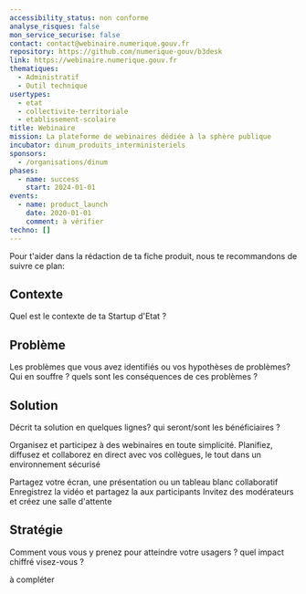 ```yaml
---
accessibility_status: non conforme
analyse_risques: false
mon_service_securise: false
contact: contact@webinaire.numerique.gouv.fr
repository: https://github.com/numerique-gouv/b3desk
link: https://webinaire.numerique.gouv.fr
thematiques:
  - Administratif
  - Outil technique
usertypes:
  - etat
  - collectivite-territoriale
  - etablissement-scolaire
title: Webinaire
mission: La plateforme de webinaires dédiée à la sphère publique
incubator: dinum_produits_interministeriels
sponsors:
  - /organisations/dinum
phases:
  - name: success
    start: 2024-01-01
events:
  - name: product_launch
    date: 2020-01-01
    comment: à vérifier
techno: []
---
```

Pour t'aider dans la rédaction de ta fiche produit, nous te recommandons de suivre ce plan: 

## Contexte

Quel est le contexte de ta Startup d'Etat ?

## Problème

Les problèmes que vous avez identifiés ou vos hypothèses de problèmes? Qui en souffre ? quels sont les conséquences de ces problèmes ?

## Solution

Décrit ta solution en quelques lignes? qui seront/sont les bénéficiaires ?

Organisez et participez à des webinaires en toute simplicité. Planifiez, diffusez et collaborez en direct avec vos collègues, le tout dans un environnement sécurisé

Partagez votre écran, une présentation ou un tableau blanc collaboratif
Enregistrez la vidéo et partagez la aux participants
Invitez des modérateurs et créez une salle d'attente

## Stratégie

Comment vous vous y prenez pour atteindre votre usagers ? quel impact chiffré visez-vous ?

à compléter